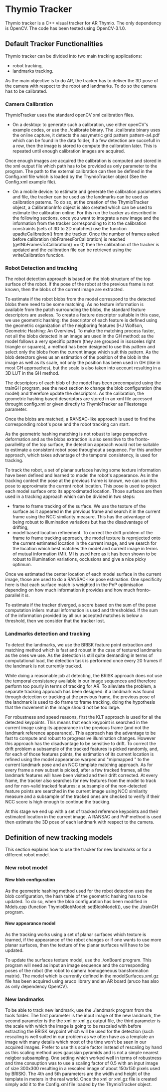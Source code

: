 # Thymio Tracker

Thymio tracker is a C++ visual tracker for AR Thymio.
The only dependency is OpenCV. The code has been tested using OpenCV-3.1.0.

## Default Tracker Functionalities

Thymio tracker can be divided into two main tracking applications:
 - robot tracking, 
 - landmarks tracking.

As the main objective is to do AR, the tracker has to deliver the 3D pose of 
the camera with respect to the robot and landmarks. To do so the camera has to
be calibrated.

### Camera Calibration

ThymioTracker uses the standard openCV xml calibration files. 

- On a desktop: to generate such a calibration, use either openCV's example codes, 
or use the ./calibrate binary. The ./calibrate binary uses the online capture, it detects 
the assymetric grid pattern pattern-a4.pdf which can be found in the data folder, if a few 
detection are succefull in a row, then the image is stored to compute the calibration later.
This is repeated until enough calibration images are acquired.

Once enough images are acquired the calibration is computed and stored in 
the xml output file which path has to be provided as only parameter to the program.
The path to the external calibration can then be defined in the Config.xml file
which is loaded by the ThymioTracker object (See the Config.xml example file).

- On a mobile device: to estimate and generate the calibration parameters and file, the tracker can be
used as the landmarks can be used as calibration paterns. To do so, at the creation of the ThymioTracker 
object, a CalibrationInfo object is also created which can be used to estimate the calibration online. 
For this run the tracker as described in the following sections, once you want to integrate a new image
and the information from the tracker corresponding to it to the calibration constraints (sets of 3D to 2D 
matches) use the function upadteCalibration() from the tracker. Once the number of frames asked before
calibration (nbFramesForCalibration) is reached  (getNbFramesToCalibration() == 0) then the calibration 
of the tracker is updated and the calibration file can be retrieved using the writeCalibration function.


### Robot Detection and tracking

The robot detection approach is based on the blob structure of the top surface of the robot.
If the pose of the robot at the previous frame is not known, then the blobs of the current 
image are extracted. 

To estimate if the robot blobs from the model correspond to the detected blobs there 
need to be some matching. As no texture information is available from the patch surrounding 
the blobs, the standard feature descriptors are useless. To create a feature descriptor 
suitable in this case, we use geometric hashing: the descriptor of each feature is defined 
using the geometric organization of the neigboring features [HJ Wolfson, Geometric Hashing:
An Overview]. To make the matching process faster, not all the blobs detected in an image 
are used in the GH method: as the model follows a very specific pattern (they are grouped in 
isosceles right triangle or squares), a method has been designed to use this pattern and select 
only the blobs from the current image which suit this pattern.
As the blob detectors gives us an estimation of the position of the blob in the image as well as
its scale, not only the position has been used in GH (like in most GH approaches), but the scale 
is also taken into account resulting in a 3D LUT in the GH method.

The descriptors of each blob of the model has been precomputed using the trainGH program,
see the next section to change the blob configuration (the model) and therefore update the descriptors.
As the calibration, the geometric hashing based descriptors are stored in an xml file 
accessed throught config.xml or given directly to ThymioTracker as Filestorage parameter.

Once the blobs are matched, a RANSAC-like approach is used to find the corresponding 
robot's pose and the robot tracking can start.

As the geometric hashing matching is not robust to large perspective deformation and
as the blobs extraction is also sensitive to the fronto-parallelity of the top surface,
the detection approach would not be suitable to estimate a consistent robot pose throughout
a sequence. For this another approach, which takes advantage of the temporal consistency,
is used for tracking.

To track the robot, a set of planar surfaces having some texture information have been 
defined and learned to model the robot's appearance. As in the tracking context the pose 
at the previous frame is known, we can use this pose to approximate the current robot
location. This pose is used to project each model surface onto its approximated location.
Those surfaces are then used in a tracking approach which can be divided in two steps:
- frame to frame tracking of the surface. We use the texture of the surface as it 
appeared in the previous frame and search it in the current frame using the NCC similarity
measure. This has the advantage of being robust to illumination variations but has the 
disadvantage of drifting,
- model based location refinement. To correct the drift problem of the frame to frame tracking 
approach, the model texture is reprojected onto the current estimated location in the current
image, and we search for the location which best matches the model and current image in terms
of mutual information (MI). MI is used here as it has been shown to be robust to illumination
variations, occlusions and give a nice picky optimum. 

Once we estimated the center location of each model surface in the current image, those are 
used to do a RANSAC-like pose estimation. One specificity here is that each surface match
is weighted in the PnP optimisation depending on how much information it provides and how
much fronto-parallel it is.

To estimate if the tracker diverged, a score based on the sum of the pose computation inliers
mutual information is used and thresholded. If the sum of the information provided by all our
accepted matches is below a threshold, then we consider that the tracker lost.

### Landmarks detection and tracking

To detect the landmarks, we use the BRISK feature point extraction and matching method which 
is fast and robust in the case of textured landmarks as the ones we use. As the detection is
still quite demanding in terms of computational load, the detection task is performed once every 
20 frames if the landmark is not currently tracked.

While doing a reasonable job at detecting, the BRISK approach does not use the temporal consistancy
available in our image sequences and therefore perform too pourly in terms of tracking for AR.
To alleviate the problem, a separate tracking approach has been designed: if a landmark was found 
through detection or tracking at the previous frame, the previous pose of the landmark is used to
do frame to frame tracking, doing the hypothesis that the movement in the image should not be too large.

For robustness and speed reasons, first the KLT approach is used for all the detected keypoints. This 
means that each keypoint is searched in the current image using its appearance in the previous frame
(and not the landmark reference appearance). This approach has the advantage to be fast to compute and
robust to  progressive illumination changes. However this approach has the disadvantage to be sensitive 
to drift. To correct the drift problem a subsample of the tracked features is picked randomly, and, for 
each of those features points, the estimation of its current location is refined using the model appearance
warped and "mipmapped " to the current landmark pose and an NCC template matching approach. As for every 
frame a new subset is picked, after a few tracked frames, all the landmark features will have been visited and 
their drift corrected. At every frame, the tracker also searches for new features from the model to track and 
for non-valid tracked features: a subsample of the non-detected feature points are searched in the current image 
using NCC similarity measure and a subsample of the tracked ones are checked to verify if their NCC score is high 
enough to continue the tracking.

At this stage we end up with a set of tracked reference keypoints and their estimated location in the 
current image. A RANSAC and PnP method is used then estimate the 3D pose of each landmark with respect 
to the camera.


## Definition of new tracking models

This section explains how to use the tracker for new landmarks or for a different
robot model.

### New robot model

#### New blob configuration

As the geometric hashing method used for the robot detection uses the blob configuration,
the hash table of the geometric hashing has to be updated. To do so, when the blob configuration
has been modified in Mdels.cpp (function ThymioBlobModel::setBlobModel()), use the ./trainGH program.

#### New appearance model

As the tracking works using a set of planar surfaces which texture is learned, if the appearance
of the robot changes or if one wants to use more planar surfaces, then the texture of the planar
surfaces will have to be updated.

To update the surfaces texture model, use the ./onBoard program. This program will need as input 
an image sequence and the corresponding poses of the robot (the robot to camera homogeneous 
transformation matrix). The model which is currently defined in the modelSurfaces.xml.gz file
has been acquired using aruco library and an AR board (aruco has also as only dependency OpenCV).

### New landmarks

To be able to track new landmark, use the ./landmark program from the tools folder.
The first parameter is the input image of the new landmark, the second parameter
is the the xml or xml.gz output file, the third parameter is the scale with which the image is 
going to be rescaled with before extracting the BRISK keypoint which will be used for the detection
(such rescaling is well suited in our problem as we often have as a template an image with many details
which most of the time won't be seen in our acquired images. Prefer to use this scale factor instead of
rescaling by hand as this scaling method uses gaussian pyramids and is not a simple nearest neigbor 
subsampling. One setting which worked well in terms of robustness and time consuption was to use a scaling 
factor of 0.5 with an input image of size 300x300 resulting in a rescaled image of about 150x150 pixels 
used by BRISK). The 4th and 5th parameters are the width and height of the template in meters in the real 
world. 
Once the xml or xml.gz file is created simply add it to the Config.xml file loaded by the ThymioTracker object.
